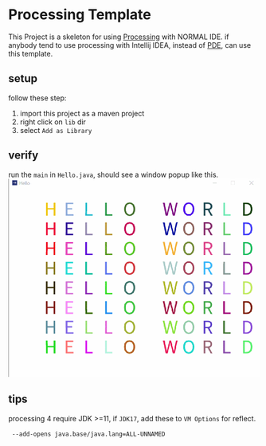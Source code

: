 # Processing Template
This Project is a skeleton for using [Processing](https://processing.org/) with NORMAL IDE.
if anybody tend to use processing with Intellij IDEA,
instead of [PDE](https://processing.org/download), can use this template.

## setup
follow these step:

1. import this project as a maven project
2. right click on `lib` dir
3. select `Add as Library`

## verify
run the `main` in `Hello.java`, should see a window popup like this.
![](doc/img/hello.gif)

## tips
processing 4 require JDK >=11, if `JDK17`, add these to `VM Options` for reflect.

```
 --add-opens java.base/java.lang=ALL-UNNAMED 

```